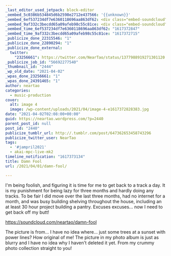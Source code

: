 ```yaml
---
_last_editor_used_jetpack: block-editor
_oembed_5c0386b534845d6b2598e2712e437566: '{{unknown}}'
_oembed_6ef537234df7e6360118696aa863df62: <div class="embed-soundcloud"><iframe title="Damn Fool by NearTao" width="500" height="400" scrolling="no" frameborder="no" src="https://w.soundcloud.com/player/?visual=true&url=https%3A%2F%2Fapi.soundcloud.com%2Ftracks%2F1020694858&show_artwork=true&maxwidth=500&maxheight=750&dnt=1"></iframe></div>
_oembed_9af332c3becdd65a09afeb98c55c81ce: <div class="embed-soundcloud"><iframe title="Damn Fool by NearTao" width="750" height="400" scrolling="no" frameborder="no" src="https://w.soundcloud.com/player/?visual=true&url=https%3A%2F%2Fapi.soundcloud.com%2Ftracks%2F1020694858&show_artwork=true&maxwidth=750&maxheight=1000&dnt=1"></iframe></div>
_oembed_time_6ef537234df7e6360118696aa863df62: "1617372847"
_oembed_time_9af332c3becdd65a09afeb98c55c81ce: "1617372715"
_publicize_done_22315546: "1"
_publicize_done_22890294: "1"
_publicize_done_external:
  twitter:
    "23256661": https://twitter.com/NearTao/status/1377988919271301120
_publicize_job_id: "56692277540"
_thumbnail_id: "2444"
_wp_old_date: "2021-04-02"
_wpas_done_23256661: "1"
_wpas_done_24391465: "1"
author: neartao
categories:
  - music-production
cover:
  alt: image 4
  image: /wp-content/uploads/2021/04/image-4-e1617372828383.jpg
date: "2021-04-02T02:08:00+00:00"
guid: https://neartao.wordpress.com/?p=2440
parent_post_id: null
post_id: "2440"
publicize_tumblr_url: http://.tumblr.com/post/647362653458743296
publicize_twitter_user: NearTao
tags:
  - '#jampril2021'
  - akai-mpc-live-mk2
timeline_notification: "1617373134"
title: Damn Fool
url: /2021/04/01/damn-fool/

---
```

I'm being foolish, and figuring it is time for me to get back to a track a day. It is my punishment for being lazy for three months and hardly doing any tracks. To be fair I did move over the last three months, had no internet for a month, and was busy building shelving throughout the house, including an at least 30 hour project building a pantry. Excuses excuses... now I need to get back off my butt!

https://soundcloud.com/neartao/damn-fool

The picture is from... I have no idea where... just some trees at a sunset with power lines? How original of me! The picture in my photo album is just as blurry and I have no idea why I haven't deleted it yet. From my crummy photo collection straight to you!
